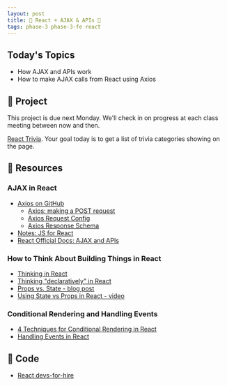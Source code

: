 ```yaml
---
layout: post
title: 🦊 React + AJAX & APIs 🦊
tags: phase-3 phase-3-fe react
---
```


## Today's Topics

- How AJAX and APIs work
- How to make AJAX calls from React using Axios

## 🎯 Project

This project is due next Monday. We'll check in on progress at each class meeting between now and then.

[React Trivia](https://classroom.github.com/a/4nMphWGS). Your goal today is to get a list of trivia categories showing on the page.

## 🔖 Resources

### AJAX in React

- [Axios on GitHub](https://github.com/axios/axios)
    - [Axios: making a POST request](https://github.com/axios/axios#axiosconfig)
    - [Axios Request Config](https://github.com/axios/axios#request-config)
    - [Axios Response Schema](https://github.com/axios/axios#response-schema)
- [Notes: JS for React](https://github.com/momentumlearn/student-resources/blob/main/articles/js-for-react.md)
- [React Official Docs: AJAX and APIs](https://reactjs.org/docs/faq-ajax.html)

### How to Think About Building Things in React

- [Thinking in React](https://reactjs.org/docs/thinking-in-react.html)
- [Thinking "declaratively" in React](https://daveceddia.com/thinking-statefully/)
- [Props vs. State - blog post](https://lucybain.com/blog/2016/react-state-vs-pros/)
- [Using State vs Props in React - video](https://www.youtube.com/watch?v=IYvD9oBCuJI)

### Conditional Rendering and Handling Events

- [4 Techniques for Conditional Rendering in React](https://linguinecode.com/post/4-techniques-conditional-render-react-props-state)
- [Handling Events in React](https://blog.logrocket.com/a-guide-to-react-onclick-event-handlers-d411943b14dd/)

## 🦉 Code

- [React devs-for-hire](https://github.com/Momentum-Team-11/example-react-devs-for-hire)
